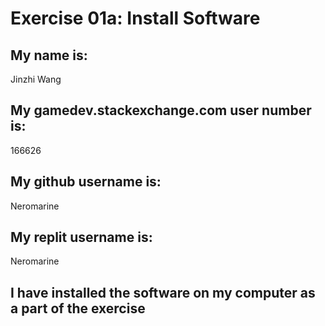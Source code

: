 # Exercise 01a: Install Software

## My name is:
Jinzhi Wang

## My gamedev.stackexchange.com user number is:
166626

## My github username is:
Neromarine

## My replit username is:
Neromarine

## I have installed the software on my computer as a part of the exercise
